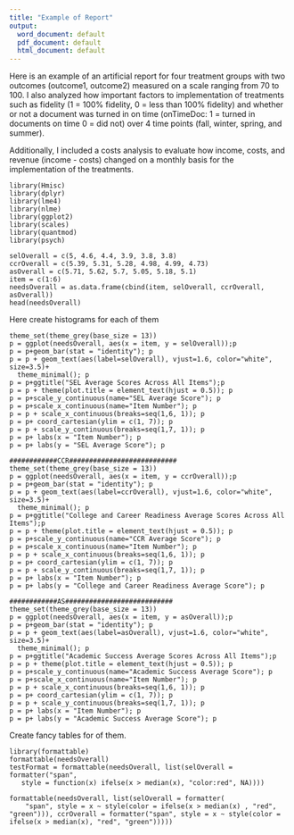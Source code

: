 ```yaml
---
title: "Example of Report"
output:
  word_document: default
  pdf_document: default
  html_document: default
---
```

Here is an example of an artificial report for four treatment groups with two outcomes (outcome1, outcome2) measured on a scale ranging from 70 to 100.  I also analyzed how important factors to implementation of treatments such as fidelity (1 = 100% fidelity, 0 = less than 100% fidelity) and whether or not a document was turned in on time (onTimeDoc: 1 = turned in documents on time 0 = did not) over 4 time points (fall, winter, spring, and summer).

Additionally, I included a costs analysis to evaluate how income, costs, and revenue (income - costs) changed on a monthly basis for the implementation of the treatments.
```{r, echo=FALSE, message=FALSE, warning=FALSE}
library(Hmisc)
library(dplyr)
library(lme4)
library(nlme)
library(ggplot2)
library(scales)
library(quantmod)
library(psych)

selOverall = c(5, 4.6, 4.4, 3.9, 3.8, 3.8)
ccrOverall = c(5.39, 5.31, 5.28, 4.98, 4.99, 4.73)
asOverall = c(5.71, 5.62, 5.7, 5.05, 5.18, 5.1)
item = c(1:6)
needsOverall = as.data.frame(cbind(item, selOverall, ccrOverall, asOverall))
head(needsOverall)
```
Here create histograms for each of them
```{r, echo=FALSE, message=FALSE, warning=FALSE}
theme_set(theme_grey(base_size = 13))
p = ggplot(needsOverall, aes(x = item, y = selOverall));p
p = p+geom_bar(stat = "identity"); p
p = p + geom_text(aes(label=selOverall), vjust=1.6, color="white", size=3.5)+
  theme_minimal(); p
p = p+ggtitle("SEL Average Scores Across All Items");p
p = p + theme(plot.title = element_text(hjust = 0.5)); p
p = p+scale_y_continuous(name="SEL Average Score"); p
p = p+scale_x_continuous(name="Item Number"); p
p = p + scale_x_continuous(breaks=seq(1,6, 1)); p
p = p+ coord_cartesian(ylim = c(1, 7)); p
p = p + scale_y_continuous(breaks=seq(1,7, 1)); p
p = p+ labs(x = "Item Number"); p
p = p+ labs(y = "SEL Average Score"); p

############CCR###########################
theme_set(theme_grey(base_size = 13))
p = ggplot(needsOverall, aes(x = item, y = ccrOverall));p
p = p+geom_bar(stat = "identity"); p
p = p + geom_text(aes(label=ccrOverall), vjust=1.6, color="white", size=3.5)+
  theme_minimal(); p
p = p+ggtitle("College and Career Readiness Average Scores Across All Items");p
p = p + theme(plot.title = element_text(hjust = 0.5)); p
p = p+scale_y_continuous(name="CCR Average Score"); p
p = p+scale_x_continuous(name="Item Number"); p
p = p + scale_x_continuous(breaks=seq(1,6, 1)); p
p = p+ coord_cartesian(ylim = c(1, 7)); p
p = p + scale_y_continuous(breaks=seq(1,7, 1)); p
p = p+ labs(x = "Item Number"); p
p = p+ labs(y = "College and Career Readiness Average Score"); p

############AS###########################
theme_set(theme_grey(base_size = 13))
p = ggplot(needsOverall, aes(x = item, y = asOverall));p
p = p+geom_bar(stat = "identity"); p
p = p + geom_text(aes(label=asOverall), vjust=1.6, color="white", size=3.5)+
  theme_minimal(); p
p = p+ggtitle("Academic Success Average Scores Across All Items");p
p = p + theme(plot.title = element_text(hjust = 0.5)); p
p = p+scale_y_continuous(name="Academic Success Average Score"); p
p = p+scale_x_continuous(name="Item Number"); p
p = p + scale_x_continuous(breaks=seq(1,6, 1)); p
p = p+ coord_cartesian(ylim = c(1, 7)); p
p = p + scale_y_continuous(breaks=seq(1,7, 1)); p
p = p+ labs(x = "Item Number"); p
p = p+ labs(y = "Academic Success Average Score"); p

```
Create fancy tables for of them.
```{r, message=FALSE, warning=FALSE, echo=FALSE}
library(formattable)
formattable(needsOverall)
testFormat = formattable(needsOverall, list(selOverall = formatter("span",
   style = function(x) ifelse(x > median(x), "color:red", NA))))

formattable(needsOverall, list(selOverall = formatter(
    "span", style = x ~ style(color = ifelse(x > median(x) , "red", "green"))), ccrOverall = formatter("span", style = x ~ style(color = ifelse(x > median(x), "red", "green")))))

```


